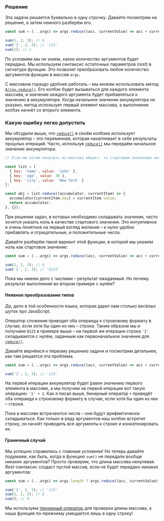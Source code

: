 ### Решение

Эта задача решается буквально в одну строчку. Давайте посмотрим на решение, а затем немного разберём его.

```javascript
const sum = (...args) => args.reduce((acc, currentValue) => acc + currentValue);

sum(1, 2, 3); // 6
sum('1', 2, 3); // '123'
sum(1); // 1
```

По условиям мы не знаем, какое количество аргументов будет передано. Мы используем синтаксис остаточных параметров (_rest_) в сигнатуре функции. Это позволит преобразовать любое количество аргументов функции в массив `args`.

С массивом гораздо удобнее работать – мы можем использовать метод [`Array.reduce()`](/js/array-reduce/). Его колбэк будет вызываться для каждого элемента массива, и значение каждого аргумента будет прибавляться к значению в аккумуляторе. Когда начальное значение аккумулятора не указано, метод использует первый элемент массива, а выполнение колбэк начнёт со второго элемента.

### Какую ошибку легко допустить

Мы обсудили выше, что [`reduce()`](/js/array-reduce/) в своём колбэке использует аккумулятор – это переменная, которая накапливает в себе результаты прошлых итераций. Часто, используя [`reduce()`](/js/array-reduce/) мы передаём начальное значение аккумулятора.

```javascript
// Если мы хотим получить из массива объект, то стартовым значением аккумулятора будет объект

const list = [
  { key: 'name', value: 'John' },
  { key: 'age', value: 30 },
  { key: 'city', value: 'New York' }
];

const obj = list.reduce((accumulator, currentItem) => {
  accumulator[currentItem.key] = currentItem.value;
  return accumulator;
}, {});
```

При решении задач, в которых необходимо складывать значения, часто хочется указать ноль в качестве стартового значения. Это интуитивное и очень понятное на первый взгляд желание – к нулю удобно прибавлять и отрицательные, и положительные числа.

Давайте разберём такой вариант этой функции, в которой мы укажем ноль как стартовое значение:

```javascript
const sum = (...args) => args.reduce((acc, currentValue) => acc + currentValue, 0);

sum(1, 2, 3); // 6
sum('1', 2, 3); // '0123'
```

Пока мы имеем дело с числами – результат ожидаемый. Но почему результат выполнения во втором примере с нулём?

#### Неявное преобразование типов

Да, дело в той особенности языка, которая дарит нам столько весёлых шуток про JavaScript.

Оператор сложения приводит оба операнда к строковому формату в случае, если хотя бы один из них – строка. Таким образом мы и получаем `0125` в примере выше – на первой же итерации строка `'1'` складывается с нулём, заданным как первоначальное значение для [`reduce()`](/js/array-reduce/).

Давайте вернёмся к первому решению задачи и посмотрим детальнее, как там решается эта проблема.

```javascript
const sum = (...args) => args.reduce((acc, currentValue) => acc + currentValue);

sum('1', 2, 3); // '123'
```

На первой итерации аккумулятор будет равен значению первого элемента в массиве, а мы получим на первой итерации вот такую операцию: `'1' + 2`. Как я писал выше, бинарный оператор `+` приведёт оба операнда к строковому формату в случае, если хотя бы один из них – строка.

Пока в массиве встречаются числа – они будут арифметически складываться. Как только в ряду аргументов наш колбэк встретит строку, он начнёт приводить все аргументы к строке и конкатенировать их.

#### Граничный случай

Мы успешно справились с главным условием! Но теперь давайте подумаем, как быть, когда в функцию `sum()` не передали вообще никаких аргументов? Просто проверим, что длина массива ненулевая. _Rest_-синтаксис создаст пустой массив, если не будет передано никаких аргументов:

```javascript
const sum = (...args) => args.length ? args.reduce((acc, currentValue) => acc + currentValue) : 0;

sum('1', 2, 3); // '123'
sum(1, 2, 3); // 6
sum(); // 0
```

Мы используем [тернарный оператор](/js/ternary-operator/) для проверки длины массива, а наша функция по-прежнему умещается лишь в одну строку!

